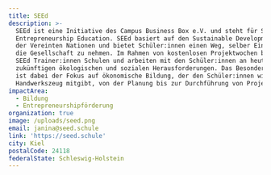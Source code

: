 ```yaml
---
title: SEEd
description: >-
  SEEd ist eine Initiative des Campus Business Box e.V. und steht für Social
  Entrepreneurship Education. SEEd basiert auf den Sustainable Development Goals
  der Vereinten Nationen und bietet Schüler:innen einen Weg, selber Einfluss auf
  die Gesellschaft zu nehmen. Im Rahmen von kostenlosen Projektwochen besuchen
  SEEd Trainer:innen Schulen und arbeiten mit den Schüler:innen an heutigen und
  zukünftigen ökologischen und sozialen Herausforderungen. Das Besondere daran
  ist dabei der Fokus auf ökonomische Bildung, der den Schüler:innen wichtiges
  Handwerkszeug mitgibt, von der Planung bis zur Durchführung von Projekten.
impactArea:
  - Bildung
  - Entrepreneurshipförderung
organization: true
image: /uploads/seed.png
email: janina@seed.schule
link: 'https://seed.schule'
city: Kiel
postalCode: 24118
federalState: Schleswig-Holstein
---
```


